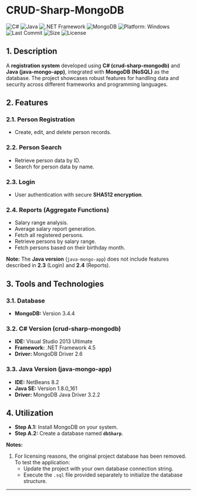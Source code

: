 
# CRUD-Sharp-MongoDB

![C#](https://img.shields.io/badge/C%23-239120?logo=csharp&color=blue&logoColor=white) ![Java](https://img.shields.io/badge/Java-007396?logo=openjdk&logoColor=white&color=red)
![.NET Framework](https://img.shields.io/badge/.NET_Framework-512BD4?logo=.net&logoColor=white&color=blue)
![MongoDB](https://img.shields.io/badge/MongoDB-47A248?logo=mongodb&logoColor=white)
![Platform: Windows](https://img.shields.io/badge/Windows-0078D4?logo=windows&logoColor=white)
![Last Commit](https://img.shields.io/github/last-commit/ander1code/crud-sharp-mongodb?color=yellown&logo=github) ![Size](https://img.shields.io/github/repo-size/ander1code/crud-sharp-mongodb?color=blue&logo=files) ![License](https://img.shields.io/github/license/ander1code/crud-sharp-mongodb?color=black&logo=open-source-initiative)

## 1. Description
A **registration system** developed using **C# (crud-sharp-mongodb)** and **Java (java-mongo-app)**, integrated with **MongoDB (NoSQL)** as the database. The project showcases robust features for handling data and security across different frameworks and programming languages.

## 2. Features

### 2.1. Person Registration
- Create, edit, and delete person records.

### 2.2. Person Search
- Retrieve person data by ID.
- Search for person data by name.

### 2.3. Login
- User authentication with secure **SHA512 encryption**.

### 2.4. Reports (Aggregate Functions)
- Salary range analysis.
- Average salary report generation.
- Fetch all registered persons.
- Retrieve persons by salary range.
- Fetch persons based on their birthday month.

**Note:** The **Java version** (`java-mongo-app`) does not include features described in **2.3** (Login) and **2.4** (Reports).

## 3. Tools and Technologies

### 3.1. Database
- **MongoDB:** Version 3.4.4

### 3.2. C# Version (crud-sharp-mongodb)
- **IDE:** Visual Studio 2013 Ultimate
- **Framework:** .NET Framework 4.5
- **Driver:** MongoDB Driver 2.6

### 3.3. Java Version (java-mongo-app)
- **IDE:** NetBeans 8.2
- **Java SE:** Version 1.8.0_161
- **Driver:** MongoDB Java Driver 3.2.2

## 4. Utilization
- **Step A.1:** Install MongoDB on your system.
- **Step A.2:** Create a database named **`dbSharp`**.

**Notes:**
1. For licensing reasons, the original project database has been removed. To test the application:
   - Update the project with your own database connection string.
   - Execute the `.sql` file provided separately to initialize the database structure.

---